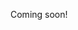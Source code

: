 
Coming soon!

<!--

- connect external wallet

- implement everything in a smart-contract
  - make almost everythting off-chain
  
-------

- creators, distributors, viewers, curators and moderators

- viewers can consume arbitrary content
  - viewers pay creators, distrtibutors, and mods proportionally
  - all earn reputation for good behavior, which makes the system cheaper and more accessible
    - for instance, viewers cannot watch low reputation content until their reputation has increased
      - watching low-reputation content is more expensive and will lower the viewers reputation

- mods tag random 2048-bytes (2-10 seconds?) segments of content
  - tags
    - tag: illegal in <country>
    - tag: copy of <original content>
    - tag: remix of <original content>
  - mods earn money for consensus
  - mods with low reputation can only approve relatively high-repuation contentt
  - number of opportunities to mod are proportional to stake
  
- curators: add metadata to 

- creators can post content
  - moderators can earn money by a system of staking, voting, and reputation
    - automated moderators like Pex could make lots of money
  - creators must stake money inversely proportional to their reputation
    - money from video strikes are paid to mods

- distributors store and distribute content
  - distributors get paid for distributing content quickly
  - they lose stake/reputation for distributing illegal videos and missing deliveries
  
------

similar idea

- get rid of mods in favor of challenges
- get rid of explicit reputattion in favor of implicit reputation (if the penalties are good, the people will automattically gain/lose reputation)

- creators, viewers, and distributors

- creators must "invest" (stake) to keep content uploaded
  - good behavior: earn money from viewers for uploading good content
    - stake proportionally to bytes and earning power (price)
  - bad behavior: lose stake from challengers for uploading illegal content
    - stake is divided among challengers if taken down
      - if not taken down, challenging stake is divided among conservative votes
        - (it's a prediction market!)
      
- distributors must "invest" (stake) to keep distributing coontent
  - good behavior: earn money from viewers for quickly and cheaply distributing legal content
    - stake proportionally to amount of content actively distributing
  - bad behavior: lose stake for distributing illegal content
    - any distributors of a lost challenge will also lose stake
      
- viewers must "invest" (stake) to get access to content
  - good behavior: viewers consume legal videos
  - bad behavior: viewers consume illegal videos
    - distributors can reduce their penalties by snitching on viewers with view receipts
    - viewers can reduce their penalty by submitting their own view receipts
    
One of the coolest part of this is that we have a prisoners' dilemma thing going on, where viewers/distributors can reduce their penalty by snitching on each other.
Viewers can absolve themselves of penalties by submitting the first challenge.

We need a system of avoiding "baiting": creators should not be able to profit off of uploading illegal content and challenging themselves and playing both siddes of the betting market.

Aaaaand we're back to moderators. We don't want the creators and distributors and viewers to overwhelm the challenge system with "no"s on everything, rendering it useless. Nor do we want challengers to overwhelm the system with false accusations that get "yes"s on everything.
Yeah, so we might have to submit random chunks of media to random "moderators" that are rewarded for hand-validated attribution. Maybe split up solving/verifying, so that finding an ISRC is valuable, and verifying it is less valuable?
When choosing random content to show moderators, only show a 1/4 (or 1/16?) of the video for a few seconds. Likewise, for audio, we can introduce noise.
Actually, yeah, that's pretty good. If we _require_ them to find the original segment somewhere on the system, then that requires attribution and work and moderation. Holy crap. It's brilliant.
So the system is constantly "testing" the existing corpus by providing rewards to those who can successfully attribute small bits of media.


-->
